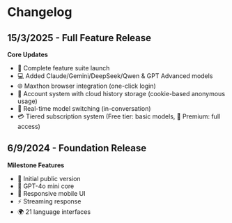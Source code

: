 # Changelog

## 15/3/2025 - Full Feature Release
**Core Updates**
- 🌟 Complete feature suite launch
- 💻 Added Claude/Gemini/DeepSeek/Qwen & GPT Advanced models
- 🌐 Maxthon browser integration (one-click login)
- 🔐 Account system with cloud history storage (cookie-based anonymous usage)
- 🔄 Real-time model switching (in-conversation)
- 💳 Tiered subscription system (Free tier: basic models, 🎁 Premium: full access)

## 6/9/2024 - Foundation Release
**Milestone Features**
- 🚢 Initial public version
- 💬 GPT-4o mini core
- 📱 Responsive mobile UI
- ⚡ Streaming response
- 🌍 21 language interfaces